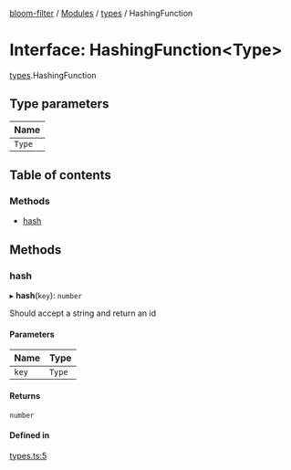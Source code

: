 [bloom-filter](../README.md) / [Modules](../modules.md) / [types](../modules/types.md) / HashingFunction

# Interface: HashingFunction<Type\>

[types](../modules/types.md).HashingFunction

## Type parameters

| Name |
| :------ |
| `Type` |

## Table of contents

### Methods

- [hash](types.HashingFunction.md#hash)

## Methods

### hash

▸ **hash**(`key`): `number`

Should accept a string and return an id

#### Parameters

| Name | Type |
| :------ | :------ |
| `key` | `Type` |

#### Returns

`number`

#### Defined in

[types.ts:5](https://github.com/rymnc/bloom-filter-ts/blob/faec485/lib/types.ts#L5)
